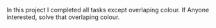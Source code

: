 In this project I completed all tasks except overlaping colour.
If Anyone interested, solve that overlaping colour.
